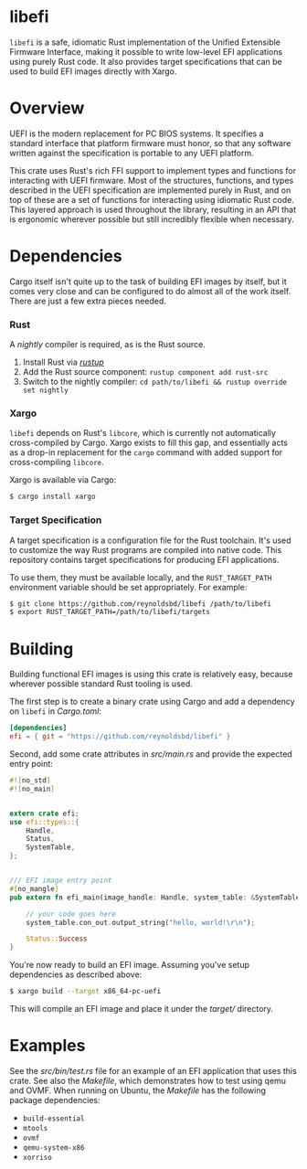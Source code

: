 # libefi

`libefi` is a safe, idiomatic Rust implementation of the Unified Extensible Firmware Interface,
making it possible to write low-level EFI applications using purely Rust code. It also provides
target specifications that can be used to build EFI images directly with Xargo.

# Overview

UEFI is the modern replacement for PC BIOS systems. It specifies a standard interface that platform
firmware must honor, so that any software written against the specification is portable to any UEFI
platform.

This crate uses Rust's rich FFI support to implement types and functions for interacting with UEFI
firmware. Most of the structures, functions, and types described in the UEFI specification are
implemented purely in Rust, and on top of these are a set of functions for interacting using
idiomatic Rust code. This layered approach is used throughout the library, resulting in an API that
is ergonomic wherever possible but still incredibly flexible when necessary.

# Dependencies

Cargo itself isn't quite up to the task of building EFI images by itself, but it comes very close
and can be configured to do almost all of the work itself. There are just a few extra pieces needed.

### Rust

A *nightly* compiler is required, as is the Rust source.

1. Install Rust via [*rustup*](https://www.rustup.rs/)
2. Add the Rust source component: `rustup component add rust-src`
3. Switch to the nightly compiler: `cd path/to/libefi && rustup override set nightly`

### Xargo

`libefi` depends on Rust's `libcore`, which is currently not automatically cross-compiled by Cargo.
Xargo exists to fill this gap, and essentially acts as a drop-in replacement for the `cargo` command
with added support for cross-compiling `libcore`.

Xargo is available via Cargo:

```bash
$ cargo install xargo
```

### Target Specification

A target specification is a configuration file for the Rust toolchain. It's used to customize the
way Rust programs are compiled into native code. This repository contains target specifications for
producing EFI applications.

To use them, they must be available locally, and the `RUST_TARGET_PATH` environment variable should
be set appropriately. For example:

```bash
$ git clone https://github.com/reynoldsbd/libefi /path/to/libefi
$ export RUST_TARGET_PATH=/path/to/libefi/targets
```

# Building

Building functional EFI images is using this crate is relatively easy, because wherever possible
standard Rust tooling is used.

The first step is to create a binary crate using Cargo and add a dependency on `libefi` in
*Cargo.toml*:

```toml
[dependencies]
efi = { git = "https://github.com/reynoldsbd/libefi" }
```

Second, add some crate attributes in *src/main.rs* and provide the expected entry point:

```rust
#![no_std]
#![no_main]


extern crate efi;
use efi::types::{
    Handle,
    Status,
    SystemTable,
};


/// EFI image entry point
#[no_mangle]
pub extern fn efi_main(image_handle: Handle, system_table: &SystemTable) -> Status {

    // your code goes here
    system_table.con_out.output_string("hello, world!\r\n");

    Status::Success
}
```

You're now ready to build an EFI image. Assuming you've setup dependencies as described above:

```bash
$ xargo build --target x86_64-pc-uefi
```

This will compile an EFI image and place it under the *target/* directory.

# Examples

See the *src/bin/test.rs* file for an example of an EFI application that uses this crate. See also
the *Makefile*, which demonstrates how to test using qemu and OVMF. When running on Ubuntu, the
*Makefile* has the following package dependencies:

* `build-essential`
* `mtools`
* `ovmf`
* `qemu-system-x86`
* `xorriso`
